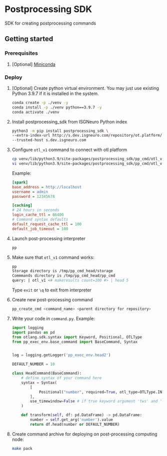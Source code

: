 # Postprocessing SDK

SDK for creating postprocessing commands 

## Getting started
###  Prerequisites
1. [Optional] [Miniconda](https://docs.conda.io/en/latest/miniconda.html)

### Deploy
1. [Optional] Create python virtual environment. You may just use existing Python 3.9.7 if it is installed in the system.
    ```bash
    conda create -p ./venv -y
    conda install -p ./venv python==3.9.7 -y
    conda activate ./venv
    ```
2. Install postprocessing_sdk from ISGNeuro Python index
    ```bash
    python3 -m pip install postprocessing_sdk \
    --extra-index-url http://s.dev.isgneuro.com/repository/ot.platform/simple \
    --trusted-host s.dev.isgneuro.com
    ```
3. Configure `otl_v1` command to connect with otl platform
    ```bash
    cp venv/lib/python3.9/site-packages/postprocessing_sdk/pp_cmd/otl_v1/config.example.ini venv/lib/python3.9/site-packages/postprocessing_sdk/pp_cmd/otl_v1/config.ini
    vi venv/lib/python3.9/site-packages/postprocessing_sdk/pp_cmd/otl_v1/config.ini
    ```
    Example:
    ```ini
    [spark]
    base_address = http://localhost
    username = admin
    password = 12345678
   
    [caching]
    # 24 hours in seconds
    login_cache_ttl = 86400
    # Command syntax defaults
    default_request_cache_ttl = 100
    default_job_timeout = 100
    ```
   
4. Launch post-processing interpreter  
    ```bash
    pp
    ```
5. Make sure that `otl_v1` command works:  
    ```bash
    pp
    Storage directory is /tmp/pp_cmd_head/storage
    Commmands directory is /tmp/pp_cmd_head/pp_cmd
    query: | otl_v1 <# makeresults count=100 #> | head 5 
    ```

    Type `exit` or `\q` to exit from interpreter

6. Create new post-processing command
    ```bash
    pp_create_cmd <command_name> <parent directory for repository>
    ```
7. Write your code in `command.py`. Example:
    ```python
    import logging
    import pandas as pd
    from otlang.sdk.syntax import Keyword, Positional, OTLType
    from pp_exec_env.base_command import BaseCommand, Syntax


    log = logging.getLogger('pp_exec_env.head2')

    DEFAULT_NUMBER = 10

    class HeadCommand(BaseCommand):
        # define syntax of your command here
        syntax = Syntax(
            [
                Positional("number", required=True, otl_type=OTLType.INTEGER),
            ],
            use_timewindow=False # if true keyword argument 'tws' and 'twf' will be added
        )

        def transform(self, df: pd.DataFrame) -> pd.DataFrame:
            number = self.get_arg('number').value
            return df.head(number or DEFAULT_NUMBER)
    ```

8. Create command archive for deploying on post-processing computing node:
    ```bash
    make pack
    ```

